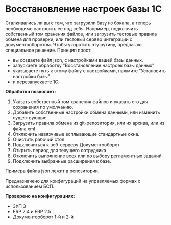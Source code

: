 # Восстановление настроек базы 1C #

Сталкивались ли вы с тем, что загрузили базу из бэкапа, а теперь необходимо настроить ее под себя. Например, подключить собственный том хранения файлов, или загрузить тестовые правила обмена для проверки, или тестовый сервер интеграции с документооборотом. Чтобы укоротить эту рутину, предлагаю специальное решение. Принцип прост:

- вы создаете файл json, с настройками вашей базы данных.
- запускаете обработку "Восстановление настроек базы данных"
- указываете путь к этому файлу с настройками, нажмите "Установить настройки базы"
- и перезапускаете 1С.

**Обработка позволяет:**

1. Указать собственный том хранения файлов и указать его для сохранения по умолчанию.
2. Добавить собственные настройки обмена данными, или изменить существующие.
3. Загрузить правила обмена из git-репозитория, или их архива, или из файла xml
4. Отключить навязчивые всплывающие стандартные окна.
5. Очистить рабочий стол
6. Подключиться к веб-серверу Документооборот
7. Открыть период для текущего сотрудника
8. Отключить выполнение всех или по выбору регламентных заданий
9. Подключить выбранные расширения к базе.

Примера файла json лежит в репозитории.

Предназначено для конфигураций на управляемых формах с использованием БСП.

**Проверено на конфигурациях:**

- ЗУП 3
- ERP 2.4 и ERP 2.5
- Документооборот 1-й и 2-й
  
